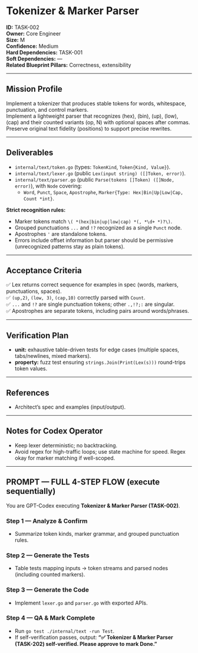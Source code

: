 # Tokenizer & Marker Parser

**ID:** TASK-002  <br>
**Owner:** Core Engineer  <br>
**Size:** M  <br>
**Confidence:** Medium  <br>
**Hard Dependencies:** TASK-001  <br>
**Soft Dependencies:** —  <br>
**Related Blueprint Pillars:** Correctness, extensibility  <br>

---

## **Mission Profile**
Implement a tokenizer that produces stable tokens for words, whitespace, punctuation, and control markers.  <br>
Implement a lightweight parser that recognizes (hex), (bin), (up), (low), (cap) and their counted variants (op, N) with optional spaces after commas.  <br>
Preserve original text fidelity (positions) to support precise rewrites.  <br>

---

## **Deliverables**
- `internal/text/token.go` (types: `TokenKind`, `Token{Kind, Value}`).
- `internal/text/lexer.go` (public `Lex(input string) ([]Token, error)`).
- `internal/text/parser.go` (public `Parse(tokens []Token) ([]Node, error)`), with `Node` covering:
  - `Word`, `Punct`, `Space`, `Apostrophe`, `Marker{Type: Hex|Bin|Up|Low|Cap, Count *int}`.

**Strict recognition rules:**
- Marker tokens match `\( *(hex|bin|up|low|cap) *(, *\d+ *)?\)`.
- Grouped punctuations `...` and `!?` recognized as a single `Punct` node.
- Apostrophes `'` are standalone tokens.
- Errors include offset information but parser should be permissive (unrecognized patterns stay as plain tokens).

---

## **Acceptance Criteria**
✅ Lex returns correct sequence for examples in spec (words, markers, punctuations, spaces).  <br>
✅ `(up,2)`, `(low, 3)`, `(cap,10)` correctly parsed with `Count`.  <br>
✅ `...` and `!?` are single punctuation tokens; other `.,!?;:` are singular.  <br>
✅ Apostrophes are separate tokens, including pairs around words/phrases.  <br>

---

## **Verification Plan**
- **unit:** exhaustive table-driven tests for edge cases (multiple spaces, tabs/newlines, mixed markers).
- **property:** fuzz test ensuring `strings.Join(Print(Lex(s)))` round-trips token values.

---

## **References**
- Architect’s spec and examples (input/output).

---

## **Notes for Codex Operator**
- Keep lexer deterministic; no backtracking.
- Avoid regex for high-traffic loops; use state machine for speed. Regex okay for marker matching if well-scoped.

---

## PROMPT — FULL 4-STEP FLOW (execute sequentially)

You are GPT-Codex executing **Tokenizer & Marker Parser (TASK-002)**.

### Step 1 — Analyze & Confirm
- Summarize token kinds, marker grammar, and grouped punctuation rules.

### Step 2 — Generate the Tests
- Table tests mapping inputs → token streams and parsed nodes (including counted markers).

### Step 3 — Generate the Code
- Implement `lexer.go` and `parser.go` with exported APIs.

### Step 4 — QA & Mark Complete
- Run `go test ./internal/text -run Test`.
- If self-verification passes, output: **“✅ Tokenizer & Marker Parser (TASK-202) self-verified. Please approve to mark Done.”**
